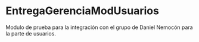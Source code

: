 EntregaGerenciaModUsuarios
==========================

Modulo de prueba para la integración con el grupo de Daniel Nemocón para la parte de usuarios.
